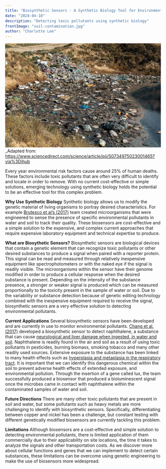 ```yaml
---
title: "Biosynthetic Sensors - A Synthetic Biology Tool for Environmental Protection"
date: "2024-04-18"
description: "Detecting toxic pollutants using synthetic biology"
frontImage: "soil-contamination.jpg"
author: "Charlotte Lee"
---
```


![Contaminated Water](./soil-contamination.jpg)
_Adapted from: https://www.sciencedirect.com/science/article/pii/S0734975023001465?via%3Dihub

Every year environmental risk factors cause around 25% of human deaths. These factors include toxic pollutants that are often very difficult to identify and locate in order to remove. With no current cost-effective or simple solutions, emerging technology using synthetic biology holds the potential to be an effective tool for this complex problem. 

**Why Use Synthetic Biology**
Synthetic biology allows us to modify the genetic material of living organisms to portray desired characteristics. For example [Brutesco et al’s (2017)](https://doi.org/10.1007/s11356-016-6952-2) team created microorganisms that were engineered to sense the presence of specific environmental pollutants in water and soil to track their quality. These biosensors are cost-effective and a simple solution to the expensive, and complex current approaches that require expensive laboratory equipment and technical expertise to produce. 

**What are Biosythetic Sensors?**
Biosynthetic sensors are biological devices that contain a genetic element that can recognize toxic pollutants or other desired substances to produce a signal when paired with a reporter protein. This signal can be read and measured through relatively inexpensive equipment like spectrophotometers or with the naked eye if the signal is readily visible. The microorganisms within the sensor have their genome modified in order to produce a cellular response when the desired substance is present. Depending on the intensity of the substance presence, a stronger or weaker signal is produced which can be measured proportionally to the toxicity present in the sample of water or soil. Due to the variability or substance detection because of genetic editing technology combined with the inexpensive equipment required to receive the signal, biosynthetic sensors are a very effective solution to detecting environmental pollutants.

**Current Applications**
Several biosynthetic sensors have been developed and are currently in use to monitor environmental pollutants. [Chang et al. (2017)](https://doi.org/10.1111/1751-7915.12791) developed a biosynthetic sensor to detect naphthalene, a substance that can cause [neurological and liver damage when ingested, in water and soil](https://www.epa.gov/sites/default/files/2016-09/documents/naphthalene.pdf). Naphthalene is readily found in the air and soil as a result of using toxic pollutants in pesticides, burning biomass, smoking tobacco and many other readily used sources. Extensive exposure to the substance has been linked to many health effects such as [hyperplasia and metaplasia in the respiratory tract](https://doi.org/10.3390/ijerph7072903). It is important that we can identify this dangerous chemical within the soil to prevent adverse health effects of extended exposure, and environmental pollution. Through the insertion of a gene called lux, the team successfully produced a biosensor that produced a bioluminescent signal once the microbes came in contact with naphthalene within the contaminated samples of water and soil. 

**Future Directions**
There are many other toxic pollutants that are present in soil and water, but some pollutants such as heavy metals are more challenging to identify with biosynthetic sensors. Specifically, differentiating between copper and nickel has been a challenge, but constant testing with different genetically modified biosensors are currently tackling this problem. 

**Limitations**
Although biosensors are a cost-effective and simple solution to detecting environmental pollutants, there is limited application of them commercially due to their applicability on site locations, the time it takes to analyze the signals and other transportation costs. As we discover more about cellular functions and genes that we can implement to detect certain substances, these limitations can be overcome using genetic engineering to make the use of biosensors more widespread.

